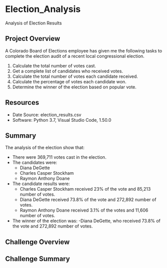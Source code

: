 # Election_Analysis
Analysis of Election Results 
## Project Overview
A Colorado Board of Elections employee has given me the following tasks to complete the election audit of a recent local congressional election. 

1. Calculate the total number of votes cast. 
2. Get a complete list of candidates who received votes. 
3. Calculate the total number of votes each candidate received. 
4. Calculate the percentage of votes each candidate won. 
5. Determine the winner of the election based on popular vote. 

## Resources
- Date Source: election_results.csv
- Software: Python 3.7, Visual Studio Code, 1.50.0

## Summary
The analysis of the election show that:
- There were 369,711 votes cast in the election. 
- The candidates were:
  - Diana DeGette
  - Charles Casper Stockham
  - Raymon Anthony Doane
- The candidate results were:
  - Charles Casper Stockham received 23% of the vote and 85,213 number of votes.
  - Diana DeGette received 73.8% of the vote and 272,892 number of votes. 
  - Raymon Anthony Doane received 3.1% of the votes and 11,606 number of votes. 
- The winner of the election was:
   -Diana DeGette, who received 73.8% of the vote and 272,892 number of votes.
   
 ## Challenge Overview
 
 ## Challenge Summary
